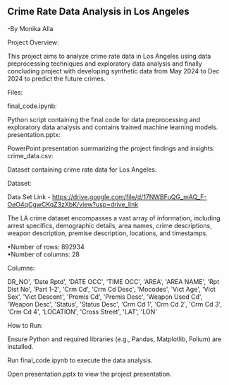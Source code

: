 ## **Crime Rate Data Analysis in Los Angeles**

-By Monika Alla

Project Overview:

This project aims to analyze crime rate data in Los Angeles using data preprocessing techniques and exploratory data analysis and finally concluding project with developing synthetic data from May 2024 to Dec 2024 to predict the future crimes.

Files:

final_code.ipynb: 

Python script containing the final code for data preprocessing and exploratory data analysis and contains trained machine learning models. 
presentation.pptx: 

PowerPoint presentation summarizing the project findings and insights.
crime_data.csv:

Dataset containing crime rate data for Los Angeles.

Dataset:

Data Set Link - https://drive.google.com/file/d/17NWBFuQG_mAQ_F-OeO4qCgwCKqZ3zXbK/view?usp=drive_link

The LA crime dataset encompasses a vast array of information, including arrest specifics, demographic details, area names, crime descriptions, weapon description, premise description, locations, and timestamps.

•Number of rows: 892934  
•Number of columns: 28

Columns:

DR_NO', 'Date Rptd', 'DATE OCC', 'TIME OCC', 'AREA', 'AREA NAME', 'Rpt Dist No', 'Part 1-2', 'Crm Cd', 'Crm Cd Desc', 'Mocodes', 'Vict Age', 'Vict Sex', 'Vict Descent', 'Premis Cd', 'Premis Desc', 'Weapon Used Cd', 'Weapon Desc', 'Status', 'Status Desc', 'Crm Cd 1', 'Crm Cd 2', 'Crm Cd 3', 'Crm Cd 4', 'LOCATION', 'Cross Street', 'LAT', 'LON'

How to Run:

Ensure Python and required libraries (e.g., Pandas, Matplotlib, Folium) are installed.

Run final_code.ipynb to execute the data analysis.

Open presentation.pptx to view the project presentation.
